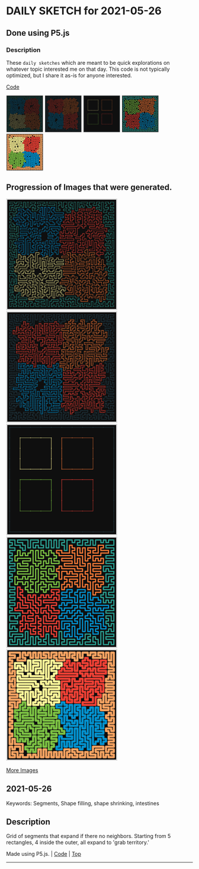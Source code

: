 # DAILY SKETCH for 2021-05-26

## Done using P5.js

### Description

These `daily sketches` which are meant to be quick explorations     on whatever topic interested me on that day. This code is not typically optimized, but I share it as-is     for anyone interested.

[Code](2021-05-26) 

<img src = 'images/keep_2021-05-26-14-58-36.png' width = '100'> <img src = 'images/keep_2021-05-26-15-20-18.png' width = '100'> <img src = 'images/keep_2021-05-26-16-16-59.png' width = '100'> <img src = 'images/keep_2021-05-26-16-35-19.png' width = '100'> <img src = 'images/keep_2021-05-26-16-44-29.png' width = '100'> 

## Progression of Images that were generated.

<img src = 'images/keep_2021-05-26-14-58-36.png' width = '300'> 
<img src = 'images/keep_2021-05-26-15-20-18.png' width = '300'> 
<img src = 'images/keep_2021-05-26-16-16-59.png' width = '300'> 
<img src = 'images/keep_2021-05-26-16-35-19.png' width = '300'> 
<img src = 'images/keep_2021-05-26-16-44-29.png' width = '300'> 


[More Images](2021-05-26/images) 


 ## 2021-05-26
Keywords: Segments, Shape filling, shape shrinking, intestines
 

## Description 

 Grid of segments that expand if there no neighbors. Starting from 5 rectangles, 4 inside the outer, all expand to 'grab territory.'
 

Made using P5.js. | [Code](2021/2021-05-26/) | [Top](#daily-sketches) 

-----

